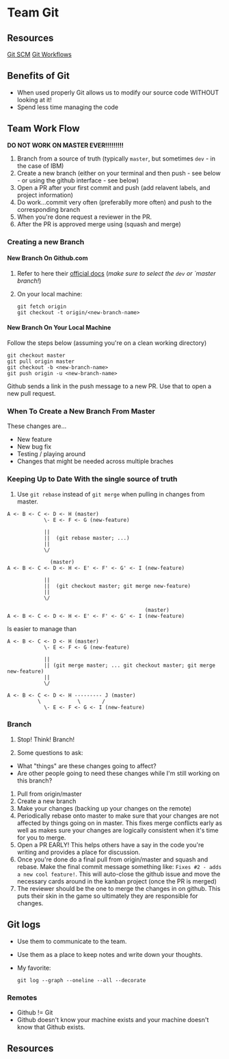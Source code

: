 Team Git
========

Resources
---------

[Git SCM][git-scm]
[Git Workflows][git-scm-workflows]

Benefits of Git
---------------

* When used properly Git allows us to modify our source code WITHOUT looking at
  it! 
* Spend less time managing the code

Team Work Flow
---------

__DO NOT WORK ON MASTER EVER!!!!!!!!!__

1. Branch from a source of truth (typically `master`, but sometimes `dev` - in
   the case of IBM)
1. Create a new branch (either on your terminal and then push - see below - or
   using the github interface - see below)
1. Open a PR after your first commit and push (add relavent labels, and project
   information)
1. Do work...commit very often (preferablly more often) and push to the
   corresponding branch
1. When you're done request a reviewer in the PR.
1. After the PR is approved merge using (squash and merge)

### Creating a new Branch

#### New Branch On Github.com

1. Refer to here their [official docs][github-new-branch] (_make sure to select
   the `dev` or `master branch!_)
1. On your local machine: 

    ```
    git fetch origin
    git checkout -t origin/<new-branch-name>
    ```

#### New Branch On Your Local Machine

Follow the steps below (assuming you're on a clean working directory)

```
git checkout master
git pull origin master
git checkout -b <new-branch-name>
git push origin -u <new-branch-name>
```

Github sends a link in the push message to a new PR. Use that to open a new
pull request.

### When To Create a New Branch From Master

These changes are...

* New feature
* New bug fix
* Testing / playing around
* Changes that might be needed across multiple braches

### Keeping Up to Date With the single source of truth

1. Use `git rebase` instead of `git merge` when pulling in changes from master.

  ```
  A <- B <- C <- D <- H (master)
              \- E <- F <- G (new-feature)

              ||
              ||  (git rebase master; ...)
              ||
              \/

                (master)
  A <- B <- C <- D <- H <- E' <- F' <- G' <- I (new-feature)

              ||
              ||  (git checkout master; git merge new-feature)
              ||
              \/

                                               (master) 
  A <- B <- C <- D <- H <- E' <- F' <- G' <- I (new-feature)
  ```
Is easier to manage than

  ```
  A <- B <- C <- D <- H (master)
              \- E <- F <- G (new-feature)

              ||
              || (git merge master; ... git checkout master; git merge new-feature)
              ||
              \/

  A <- B <- C <- D <- H --------- J (master)
            \            \       /
              \- E <- F <- G <- I (new-feature)
  ```

### Branch

1. Stop! Think! Branch!

1. Some questions to ask:

  * What "things" are these changes going to affect?
  * Are other people going to need these changes while I'm still working on
    this branch?

1. Pull from origin/master
1. Create a new branch
1. Make your changes (backing up your changes on the remote)
1. Periodically rebase onto master to make sure that your changes are not
   affected by things going on in master. This fixes merge conflicts early as
   well as makes sure your changes are logically consistent when it's time for
   you to merge.
1. Open a PR EARLY! This helps others have a say in the code you're writing and
   provides a place for discussion.
1. Once you're done do a final pull from origin/master and squash and rebase.
   Make the final commit message something like: `Fixes #2 - adds a new cool
   feature!`. This will auto-close the github issue and move the necessary 
   cards around in the kanban project (once the PR is merged)
1. The reviewer should be the one to merge the changes in on github. This puts
   their skin in the game so ultimately they are responsible for changes.

Git logs
--------

* Use them to communicate to the team.
* Use them as a place to keep notes and write down your thoughts.
* My favorite:

    ```
    git log --graph --oneline --all --decorate
    ```

### Remotes

* Github != Git
* Github doesn't know your machine exists and your machine doesn't know that
  Github exists.


Resources
---------

[cheatsheet]: N/A
[git-scm]: https://git-scm.com/
[git-scm-workflows]: https://git-scm.com/book/en/v2/Git-Branching-Branching-Workflows
[github-new-branch]: https://help.github.com/en/github/collaborating-with-issues-and-pull-requests/creating-and-deleting-branches-within-your-repository
